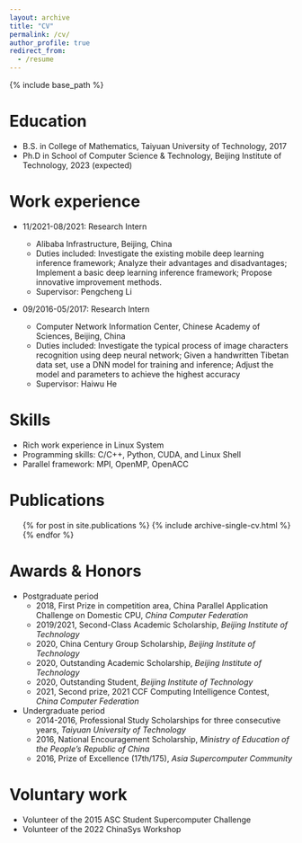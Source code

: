 ```yaml
---
layout: archive
title: "CV"
permalink: /cv/
author_profile: true
redirect_from:
  - /resume
---
```


{% include base_path %}

Education
======
* B.S. in College of Mathematics, Taiyuan University of Technology, 2017
* Ph.D in School of Computer Science & Technology, Beijing Institute of Technology, 2023 (expected)

Work experience
======
* 11/2021-08/2021: Research Intern
  * Alibaba Infrastructure, Beijing, China
  * Duties included: Investigate the existing mobile deep learning inference framework; Analyze their advantages and disadvantages; Implement a basic deep learning inference framework; Propose innovative improvement methods.
  * Supervisor: Pengcheng Li

* 09/2016-05/2017: Research Intern
  * Computer Network Information Center, Chinese Academy of Sciences, Beijing, China
  * Duties included: Investigate the typical process of image characters recognition using deep neural network; Given a handwritten Tibetan data set, use a DNN model for training and inference; Adjust the model and parameters to achieve the highest accuracy
  * Supervisor: Haiwu He
  
Skills
======
* Rich work experience in Linux System
* Programming skills: C/C++, Python, CUDA, and Linux Shell
* Parallel framework: MPI, OpenMP, OpenACC

Publications
======
  <ul>{% for post in site.publications %}
    {% include archive-single-cv.html %}
  {% endfor %}</ul>

Awards & Honors
======
* Postgraduate period
  * 2018, First Prize in competition area, China Parallel Application Challenge on Domestic CPU, <i>China Computer Federation</i>
  * 2019/2021, Second-Class Academic Scholarship, <i>Beijing Institute of Technology</i>
  * 2020, China Century Group Scholarship, <i>Beijing Institute of Technology</i>
  * 2020, Outstanding Academic Scholarship, <i>Beijing Institute of Technology</i>
  * 2020, Outstanding Student, <i>Beijing Institute of Technology</i>
  * 2021, Second prize, 2021 CCF Computing Intelligence Contest, <i>China Computer Federation</i>
* Undergraduate period
  * 2014-2016, Professional Study Scholarships for three consecutive years, <i>Taiyuan University of Technology</i>
  * 2016, National Encouragement Scholarship, <i>Ministry of Education of the People’s Republic of China</i>
  * 2016, Prize of Excellence (17th/175), <i>Asia Supercomputer Community</i>

Voluntary work
======
* Volunteer of the 2015 ASC Student Supercomputer Challenge
* Volunteer of the 2022 ChinaSys Workshop

<!-- Talks
======
  <ul>{% for post in site.talks %}
    {% include archive-single-talk-cv.html %}
  {% endfor %}</ul>
  
Teaching
======
  <ul>{% for post in site.teaching %}
    {% include archive-single-cv.html %}
  {% endfor %}</ul>
  
Service and leadership
======
* Currently signed in to 43 different slack teams -->
